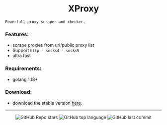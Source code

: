 <h1 align="center">XProxy</h1>

`Powerfull proxy scraper and checker.`

### Features:
- scrape proxies from url/public proxy list
- Support `http - socks4 - socks5`
- ultra fast

### Requirements:
- golang 1.18+

### Download:
- download the stable version [here](https://github.com/Its-Vichy/XProxy/releases/tag/stable).
---

<p align="center">
    <img alt="GitHub Repo stars" src="https://img.shields.io/github/stars/Its-Vichy/XProxy?style=for-the-badge&logo=stylelint&color=black">
    <img alt="GitHub top language" src="https://img.shields.io/github/languages/top/Its-Vichy/XProxy?style=for-the-badge&logo=stylelint&color=black">
    <img alt="GitHub last commit" src="https://img.shields.io/github/last-commit/Its-Vichy/XProxy?style=for-the-badge&logo=stylelint&color=black">
</p>